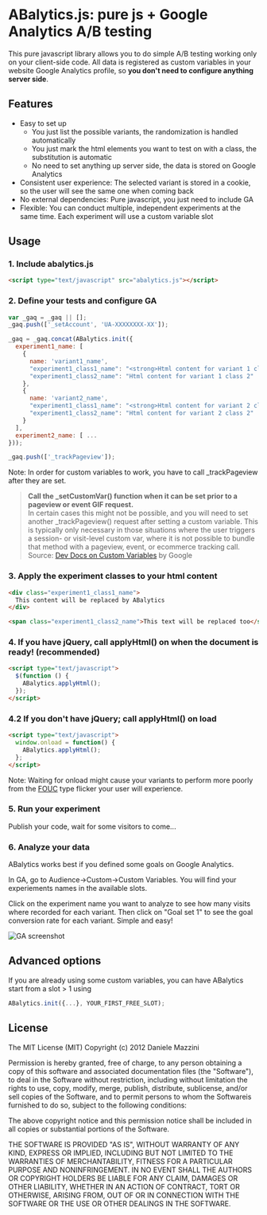 ABalytics.js: pure js + Google Analytics A/B testing
====================================================================

This pure javascript library allows you to do simple A/B testing working only on your client-side code. All data is registered as custom variables in your website Google Analytics profile, so **you don't need to configure anything server side**.

Features
--------

*  Easy to set up
   * You just list the possible variants, the randomization is handled automatically
   * You just mark the html elements you want to test on with a class, the substitution is automatic
   * No need to set anything up server side, the data is stored on Google Analytics
* Consistent user experience: The selected variant is stored in a cookie, so the user will see the same one when coming back
* No external dependencies: Pure javascript, you just need to include GA
* Flexible: You can conduct multiple, independent experiments at the same time. Each experiment will use a custom variable slot

Usage
-----

### 1. Include abalytics.js
```html
<script type="text/javascript" src="abalytics.js"></script>
```
### 2. Define your tests and configure GA
```javascript
var _gaq = _gaq || [];
_gaq.push(['_setAccount', 'UA-XXXXXXXX-XX']);

_gaq = _gaq.concat(ABalytics.init({
  experiment1_name: [
    {
      name: 'variant1_name',
      "experiment1_class1_name": "<strong>Html content for variant 1 class 1</strong>",
      "experiment1_class2_name": "Html content for variant 1 class 2"
    },
    {
      name: 'variant2_name',
      "experiment1_class1_name": "<strong>Html content for variant 2 class 1</strong>",
      "experiment1_class2_name": "Html content for variant 2 class 2"
    }
  ],
  experiment2_name: [ ...
}));

_gaq.push(['_trackPageview']);
```

Note: In order for custom variables to work, you have to call _trackPageview after they are set.

> **Call the _setCustomVar() function when it can be set prior to a pageview or event GIF request.**  
> In certain cases this might not be possible, and you will need to set another _trackPageview() request after setting a custom variable. This is typically only necessary in those situations where the user triggers a session- or visit-level custom var, where it is not possible to bundle that method with a pageview, event, or ecommerce tracking call.  
> Source: [Dev Docs on Custom Variables](https://developers.google.com/analytics/devguides/collection/gajs/gaTrackingCustomVariables) by Google

### 3. Apply the experiment classes to your html content
```html
<div class="experiment1_class1_name">
  This content will be replaced by ABalytics
</div>

<span class="experiment1_class2_name">This text will be replaced too</span>
```

### 4. If you have jQuery, call applyHtml() on when the document is ready! (recommended)

```html
<script type="text/javascript">
  $(function () {
    ABalytics.applyHtml();
  });
</script>
```

### 4.2 If you don't have jQuery; call applyHtml() on load

```html
<script type="text/javascript">
  window.onload = function() {
    ABalytics.applyHtml();
  };
</script>
```

Note: Waiting for onload might cause your variants to perform more poorly from the [FOUC](http://en.wikipedia.org/wiki/Flash_of_unstyled_content) type flicker your user will experience.

### 5. Run your experiment

Publish your code, wait for some visitors to come...

### 6. Analyze your data

ABalytics works best if you defined some goals on Google Analytics.

In GA, go to Audience->Custom->Custom Variables. You will find your experiements names in the available slots.

Click on the experiment name you want to analyze to see how many visits where recorded for each variant. Then click on "Goal set 1" to see the goal conversion rate for each variant. Simple and easy!

![GA screenshot](https://raw.github.com/danmaz74/ABalytics/master/screenshots/abalytics.png "Results on Google Analytics")

Advanced options
----------------

If you are already using some custom variables, you can have ABalytics start from a slot > 1 using
```javascript
ABalytics.init({...}, YOUR_FIRST_FREE_SLOT);
```
License
-------

The MIT License (MIT)
Copyright (c) 2012 Daniele Mazzini

Permission is hereby granted, free of charge, to any person obtaining a copy of this software and associated documentation files (the "Software"), to deal in the Software without restriction, including without limitation the rights to use, copy, modify, merge, publish, distribute, sublicense, and/or sell copies of the Software, and to permit persons to whom the Softwareis furnished to do so, subject to the following conditions:

The above copyright notice and this permission notice shall be included in all copies or substantial portions of the Software.

THE SOFTWARE IS PROVIDED "AS IS", WITHOUT WARRANTY OF ANY KIND, EXPRESS OR IMPLIED, INCLUDING BUT NOT LIMITED TO THE WARRANTIES OF MERCHANTABILITY, FITNESS FOR A PARTICULAR PURPOSE AND NONINFRINGEMENT. IN NO EVENT SHALL THE AUTHORS OR COPYRIGHT HOLDERS BE LIABLE FOR ANY CLAIM, DAMAGES OR OTHER LIABILITY, WHETHER IN AN ACTION OF CONTRACT, TORT OR OTHERWISE, ARISING FROM, OUT OF OR IN CONNECTION WITH THE SOFTWARE OR THE USE OR OTHER DEALINGS IN THE SOFTWARE.